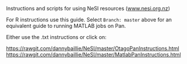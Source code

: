 Instructions and scripts for using NeSI resources (www.nesi.org.nz)

For R instructions use this guide. Select `Branch: master` above for an equivalent guide to running MATLAB jobs on Pan.

Either use the .txt instructions or click on:

https://rawgit.com/dannybaillie/NeSI/master/OtagoPanInstructions.html
https://rawgit.com/dannybaillie/NeSI/master/MatlabPanInstructions.html

